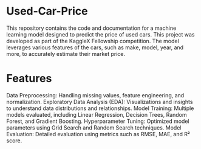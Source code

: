 # Used-Car-Price
This repository contains the code and documentation for a machine learning model designed to predict the price of used cars. This project was developed as part of the KaggleX Fellowship competition. The model leverages various features of the cars, such as make, model, year, and more, to accurately estimate their market price.

# Features
Data Preprocessing: Handling missing values, feature engineering, and normalization.
Exploratory Data Analysis (EDA): Visualizations and insights to understand data distributions and relationships.
Model Training: Multiple models evaluated, including Linear Regression, Decision Trees, Random Forest, and Gradient Boosting.
Hyperparameter Tuning: Optimized model parameters using Grid Search and Random Search techniques.
Model Evaluation: Detailed evaluation using metrics such as RMSE, MAE, and R² score.
